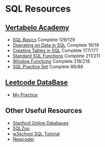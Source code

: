 # SQL Resources
## [Vertabelo Academy](https://academy.vertabelo.com/)
* [SQL Basics](https://academy.vertabelo.com/course/sql-queries) Complete 129/129
* [Operating on Data in SQL](https://academy.vertabelo.com/course/operating-on-data-in-sql) Complete 19/19
* [Creating Tables in SQL](https://academy.vertabelo.com/course/creating-tables-in-sql) Complete 177/177
* [Standard SQL Functions](https://academy.vertabelo.com/course/standard-sql-functions) Complete 211/211
* [Window Functions](https://academy.vertabelo.com/course/window-functions) Complete 218/218
* [SQL Practice Set](https://academy.vertabelo.com/course/sql-practice-set) Complete 88/88

## [Leetcode DataBase](https://leetcode.com/problemset/database/)
* [My Practice](https://github.com/LydiaLu/LeetCode-SQL/blob/master/LeetcodeSQL.md)

## Other Useful Resources
* [Stanford Online Databases](https://online.stanford.edu/courses/soe-ydatabases-databases)
* [SQLZoo](https://sqlzoo.net/)
* [w3school SQL Tutorial](https://www.w3schools.com/SQl/default.asp)
* [Newcoder](https://www.nowcoder.com/ta/sql)

